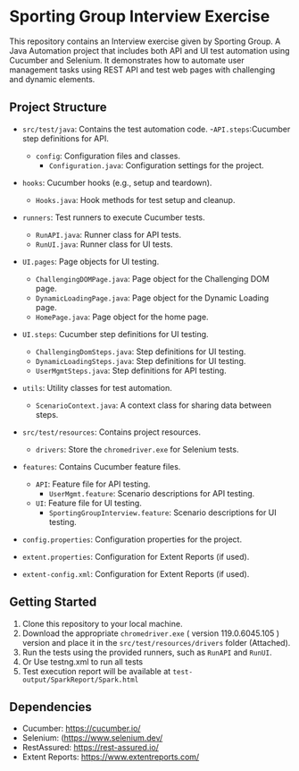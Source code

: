 # Sporting Group Interview Exercise

This repository contains an Interview exercise given by Sporting Group. A Java Automation project that includes both API and UI test automation using Cucumber and Selenium. 
It demonstrates how to automate user management tasks using REST API and test web pages with challenging and dynamic elements.

## Project Structure

- `src/test/java`: Contains the test automation code.
  -`API.steps`:Cucumber step definitions for API.
  - `config`: Configuration files and classes.
    - `Configuration.java`: Configuration settings for the project.
 - `hooks`: Cucumber hooks (e.g., setup and teardown).
    - `Hooks.java`: Hook methods for test setup and cleanup.
  - `runners`: Test runners to execute Cucumber tests.
    - `RunAPI.java`: Runner class for API tests.
    - `RunUI.java`: Runner class for UI tests.
  - `UI.pages`: Page objects for UI testing.
    - `ChallengingDOMPage.java`: Page object for the Challenging DOM page.
    - `DynamicLoadingPage.java`: Page object for the Dynamic Loading page.
    - `HomePage.java`: Page object for the home page.
  - `UI.steps`: Cucumber step definitions for UI testing.
    - `ChallengingDomSteps.java`: Step definitions for UI testing.
    - `DynamicLoadingSteps.java`: Step definitions for UI testing.
    - `UserMgmtSteps.java`: Step definitions for API testing.
  - `utils`: Utility classes for test automation.
    - `ScenarioContext.java`: A context class for sharing data between steps.
 

- `src/test/resources`: Contains project resources.
  - `drivers`: Store the `chromedriver.exe` for Selenium tests.
- `features`: Contains Cucumber feature files.
  - `API`: Feature file for API testing.
    - `UserMgmt.feature`: Scenario descriptions for API testing.
  - `UI`: Feature file for UI testing.
    - `SportingGroupInterview.feature`: Scenario descriptions for UI testing.

- `config.properties`: Configuration properties for the project.
- `extent.properties`: Configuration for Extent Reports (if used).
- `extent-config.xml`: Configuration for Extent Reports (if used).

## Getting Started

1. Clone this repository to your local machine.
2. Download the appropriate `chromedriver.exe` ( version 119.0.6045.105 ) version and place it in the `src/test/resources/drivers` folder (Attached).
3. Run the tests using the provided runners, such as `RunAPI` and `RunUI`.
4. Or Use testng.xml to run all tests
5. Test execution report will be available at `test-output/SparkReport/Spark.html`

## Dependencies

- Cucumber: https://cucumber.io/
- Selenium: (https://www.selenium.dev/
- RestAssured: https://rest-assured.io/
- Extent Reports: https://www.extentreports.com/
